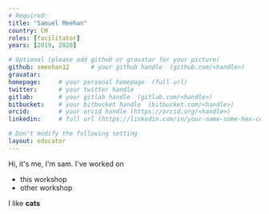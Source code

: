 ```yaml
---
# Required:
title: "Samuel Meehan"
country: CH
roles: [facilitator]
years: [2019, 2020]

# Optional (please add github or gravatar for your picture)
github: smeehan12      # your github handle  (github.com/<handle>)
gravatar:
homepage:     # your personal homepage  (full url)
twitter:      # your twitter handle 
gitlab:       # your gitlab handle  (gitlab.com/<handle>)
bitbucket:    # your bitbucket handle  (bitbucket.com/<handle>)
orcid:        # your orcid handle (https://orcid.org/<handle>)
linkedin:     # full url (https://linkedin.com/in/your-name-some-hex-code)

# Don't modify the following setting
layout: educator
---
```


<!-- Remove this comment and write something about yourself here (if you want)! 
You can use Markdown syntax to style this page.
-->

Hi, it's me, I'm sam. I've worked on
* this workshop
* other workshop

I like **cats**
